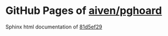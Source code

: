 GitHub Pages of [aiven/pghoard](https://github.com/aiven/pghoard.git)
===
Sphinx html documentation of [81d5ef29](https://github.com/aiven/pghoard/tree/81d5ef2989516372c0e788e3ae0a8065d45ebf62)
